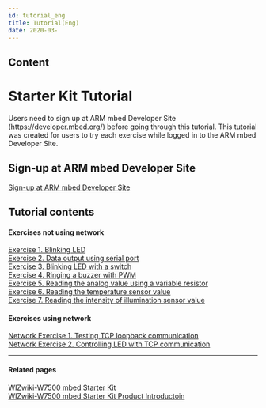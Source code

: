 ```yaml
---
id: tutorial_eng
title: Tutorial(Eng)
date: 2020-03-
---
```



## Content
# Starter Kit Tutorial

Users need to sign up at ARM mbed Developer Site
(<https://developer.mbed.org/>) before going through this tutorial. This
tutorial was created for users to try each exercise while logged in to
the ARM mbed Developer Site.

## Sign-up at ARM mbed Developer Site

[Sign-up at ARM mbed Developer
Site](/products/wizwiki_mbed_kit/kit_en/tutorial_en/mbed_register)  

## Tutorial contents

#### Exercises not using network

[Exercise 1. Blinking
LED](/products/wizwiki_mbed_kit/kit_en/tutorial_en/exam1)  
[Exercise 2. Data output using serial
port](/products/wizwiki_mbed_kit/kit_en/tutorial_en/exam2)  
[Exercise 3. Blinking LED with a
switch](/products/wizwiki_mbed_kit/kit_en/tutorial_en/exam3)  
[Exercise 4. Ringing a buzzer with
PWM](/products/wizwiki_mbed_kit/kit_en/tutorial_en/exam4)  
[Exercise 5. Reading the analog value using a variable
resistor](/products/wizwiki_mbed_kit/kit_en/tutorial_en/exam5)  
[Exercise 6. Reading the temperature sensor
value](/products/wizwiki_mbed_kit/kit_en/tutorial_en/exam_temperature)  
[Exercise 7. Reading the intensity of illumination sensor
value](/products/wizwiki_mbed_kit/kit_en/tutorial_en/exam_cds_sensor)  

#### Exercises using network

[Network Exercise 1. Testing TCP loopback
communication](/products/wizwiki_mbed_kit/kit_en/tutorial_en/exam_tcp_loopback)  
[Network Exercise 2. Controlling LED with TCP
communication](/products/wizwiki_mbed_kit/kit_en/tutorial_en/exam_tcp_led_control)  

-----

#### Related pages

[WIZwiki-W7500 mbed Starter Kit](/products/wizwiki_mbed_kit/start)  
[WIZwiki-W7500 mbed Starter Kit Product
Introductoin](/products/wizwiki_mbed_kit/kit_en)
